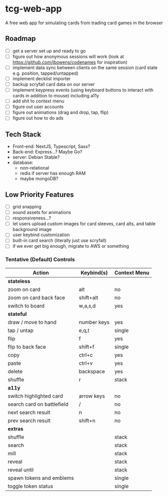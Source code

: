 # tcg-web-app
A free web app for simulating cards from trading card games in the browser

## Roadmap
- [ ] get a server set up and ready to go
- [ ] figure out how anonymous sessions will work (look at https://github.com/jbowens/codenames for inspiration)
- [ ] implement data sync between clients on the same session (card state e.g. position, tapped/untapped)
- [ ] implement decklist importer
- [ ] backup scryfall card data on our server
- [ ] implement keypress events (using keyboard buttons to interact with cards in addition to mouse) including a11y
- [ ] add shit to context menu
- [ ] figure out user accounts
- [ ] figure out animations (drag and drop, tap, flip)
- [ ] figure out how to do ads

## Tech Stack
- Front-end: NextJS, Typescript, Sass?
- Back-end: Express...? Maybe Go?
- server: Debian Stable?
- database:
  - non-relational
  - redis if server has enough RAM
  - maybe mongoDB?

## Low Priority Features
- [ ] grid snapping
- [ ] sound assets for animations
- [ ] responsiveness...?
- [ ] let users upload custom images for card sleeves, card alts, and table background image
- [ ] user keybind customization
- [ ] built-in card search (literally just use scryfall)
- [ ] if we ever get big enough, migrate to AWS or something

### Tentative (Default) Controls
| **Action** | **Keybind(s)** | **Context Menu**
| --- | --- | --- |
| **stateless** |
| zoom on card | alt | no |
| zoom on card back face | shift+alt | no |
| switch to board | w,a,s,d | yes |
| **stateful** |
| draw / move to hand | number keys | yes |
| tap / untap | e,q,t | single |
| flip | f | yes |
| flip to back face | shift+f | single |
| copy | ctrl+c | yes |
| paste | ctrl+v | yes |
| delete | backspace | yes |
| shuffle | r | stack |
| **a11y** |
| switch highlighted card | arrow keys | no |
| search card on battlefield | / | no |
| next search result | n | no |
| prev search result | shift+n | no |
| **extras** |
| shuffle | | stack |
| search | | stack |
| mill | | stack |
| reveal | | stack |
| reveal until | | stack |
| spawn tokens and emblems | | single |
| toggle token status | | single |


